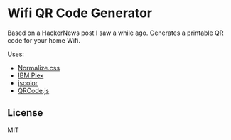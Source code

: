 Wifi QR Code Generator
======================

Based on a HackerNews post I saw a while ago. Generates a printable QR code for your home Wifi.

Uses:

* [Normalize.css](https://necolas.github.io/normalize.css/)
* [IBM Plex](https://fonts.google.com/featured/Plex)
* [jscolor](http://jscolor.com/)
* [QRCode.js](https://github.com/davidshimjs/qrcodejs)

License
-------

MIT
